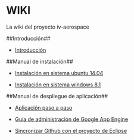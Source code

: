 # WIKI 	
 La wiki del proyecto iv-aerospace

##Introducción##

+ [Introducción](https://github.com/julioxus/iv-aerospace/blob/master/Hito2/introduccion.md)

##Manual de instalación##

+ [Instalación en sistema ubuntu 14.04](https://github.com/julioxus/iv-aerospace/blob/master/Hito2/instalacion_ubuntu.md)

+ [Instalación en sistema windows 8.1](https://github.com/julioxus/iv-aerospace/blob/master/Hito2/instalacion_windows.md)

##Manual de despliegue de aplicación##

+ [Aplicación paso a paso](https://github.com/julioxus/iv-aerospace/blob/master/Hito2/aplicacion.md)

+ [Guía de administración de Google App Engine](https://github.com/julioxus/iv-aerospace/blob/master/Hito2/configuracionGAE.md)

+ [Sincronizar Github con el proyecto de Eclipse](https://github.com/julioxus/iv-aerospace/blob/master/Hito2/EclipseGitHub.md)
